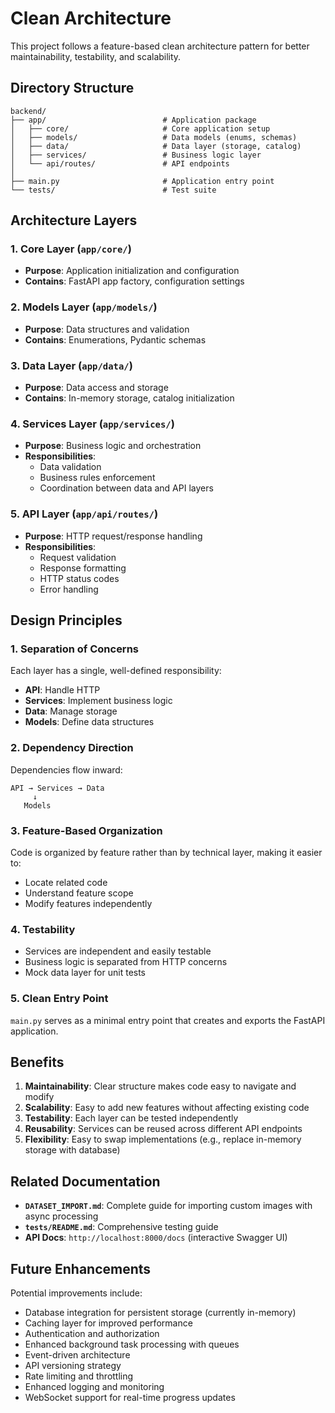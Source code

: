 # Clean Architecture

This project follows a feature-based clean architecture pattern for better maintainability, testability, and scalability.

## Directory Structure

```
backend/
├── app/                          # Application package
│   ├── core/                     # Core application setup
│   ├── models/                   # Data models (enums, schemas)
│   ├── data/                     # Data layer (storage, catalog)
│   ├── services/                 # Business logic layer
│   └── api/routes/               # API endpoints
│
├── main.py                       # Application entry point
└── tests/                        # Test suite
```

## Architecture Layers

### 1. Core Layer (`app/core/`)
- **Purpose**: Application initialization and configuration
- **Contains**: FastAPI app factory, configuration settings

### 2. Models Layer (`app/models/`)
- **Purpose**: Data structures and validation
- **Contains**: Enumerations, Pydantic schemas

### 3. Data Layer (`app/data/`)
- **Purpose**: Data access and storage
- **Contains**: In-memory storage, catalog initialization

### 4. Services Layer (`app/services/`)
- **Purpose**: Business logic and orchestration
- **Responsibilities**:
  - Data validation
  - Business rules enforcement
  - Coordination between data and API layers

### 5. API Layer (`app/api/routes/`)
- **Purpose**: HTTP request/response handling
- **Responsibilities**:
  - Request validation
  - Response formatting
  - HTTP status codes
  - Error handling

## Design Principles

### 1. Separation of Concerns
Each layer has a single, well-defined responsibility:
- **API**: Handle HTTP
- **Services**: Implement business logic
- **Data**: Manage storage
- **Models**: Define data structures

### 2. Dependency Direction
Dependencies flow inward:
```
API → Services → Data
     ↓
   Models
```

### 3. Feature-Based Organization
Code is organized by feature rather than by technical layer, making it easier to:
- Locate related code
- Understand feature scope
- Modify features independently

### 4. Testability
- Services are independent and easily testable
- Business logic is separated from HTTP concerns
- Mock data layer for unit tests

### 5. Clean Entry Point
`main.py` serves as a minimal entry point that creates and exports the FastAPI application.

## Benefits

1. **Maintainability**: Clear structure makes code easy to navigate and modify
2. **Scalability**: Easy to add new features without affecting existing code
3. **Testability**: Each layer can be tested independently
4. **Reusability**: Services can be reused across different API endpoints
5. **Flexibility**: Easy to swap implementations (e.g., replace in-memory storage with database)

## Related Documentation

- **`DATASET_IMPORT.md`**: Complete guide for importing custom images with async processing
- **`tests/README.md`**: Comprehensive testing guide
- **API Docs**: `http://localhost:8000/docs` (interactive Swagger UI)

## Future Enhancements

Potential improvements include:
- Database integration for persistent storage (currently in-memory)
- Caching layer for improved performance
- Authentication and authorization
- Enhanced background task processing with queues
- Event-driven architecture
- API versioning strategy
- Rate limiting and throttling
- Enhanced logging and monitoring
- WebSocket support for real-time progress updates